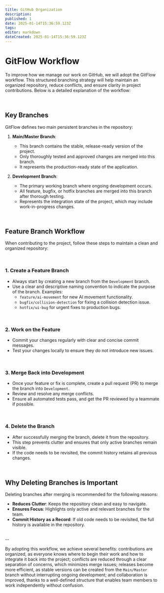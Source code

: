 ```yaml
---
title: GitHub Organization
description: 
published: 1
date: 2025-01-14T15:36:59.123Z
tags: 
editor: markdown
dateCreated: 2025-01-14T15:36:59.123Z
---
```


# GitFlow Workflow

To improve how we manage our work on GitHub, we will adopt the GitFlow workflow. This structured branching strategy will help maintain an organized repository, reduce conflicts, and ensure clarity in project contributions. Below is a detailed explanation of the workflow:

<br>

## Key Branches

GitFlow defines two main persistent branches in the repository:

1. **Main/Master Branch**:
   - This branch contains the stable, release-ready version of the project.
   - Only thoroughly tested and approved changes are merged into this branch.
   - It represents the production-ready state of the application.

2. **Development Branch**:
   - The primary working branch where ongoing development occurs.
   - All feature, bugfix, or hotfix branches are merged into this branch after thorough testing.
   - Represents the integration state of the project, which may include work-in-progress changes.

<br>

## Feature Branch Workflow

When contributing to the project, follow these steps to maintain a clean and organized repository:

<br>

### 1. **Create a Feature Branch**
   - Always start by creating a new branch from the `Development` branch.
   - Use a clear and descriptive naming convention to indicate the purpose of the branch. Examples:
     - `feature/ai-movement` for new AI movement functionality.
     - `bugfix/collision-detection` for fixing a collision detection issue.
     - `hotfix/ui-bug` for urgent fixes to production bugs.

<br>

### 2. **Work on the Feature**
   - Commit your changes regularly with clear and concise commit messages.
   - Test your changes locally to ensure they do not introduce new issues.

<br>

### 3. **Merge Back into Development**
   - Once your feature or fix is complete, create a pull request (PR) to merge the branch into `Development`.
   - Review and resolve any merge conflicts.
   - Ensure all automated tests pass, and get the PR reviewed by a teammate if possible.


<br>

### 4. **Delete the Branch**
   - After successfully merging the branch, delete it from the repository.
   - This step prevents clutter and ensures that only active branches remain visible.
   - If the code needs to be revisited, the commit history retains all previous changes.

<br>

## Why Deleting Branches is Important

Deleting branches after merging is recommended for the following reasons:
- **Reduces Clutter**: Keeps the repository clean and easy to navigate.
- **Ensures Focus**: Highlights only active and relevant branches for the team.
- **Commit History as a Record**: If old code needs to be revisited, the full history is available in the repository.

<br>
--

By adopting this workflow, we achieve several benefits: contributions are organized, as everyone knows where to begin their work and how to integrate it back into the project; conflicts are reduced through a clear separation of concerns, which minimizes merge issues; releases become more efficient, as stable versions can be created from the `Main/Master` branch without interrupting ongoing development; and collaboration is improved, thanks to a well-defined structure that enables team members to work independently without confusion.

